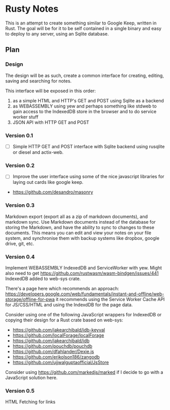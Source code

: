 # Rusty Notes

This is an attempt to create something similar to Google Keep, written in Rust.
The goal will be for it to be self contained in a single binary and easy to deploy to any server, using an Sqlite database.

## Plan

### Design
The design will be as such, create a common interface for creating, editing, saving and searching for notes. 

This interface will be exposed in this order:

  1. as a simple HTML and HTTP's GET and POST using Sqlite as a backend
  2. as WEBASSEMBLY using yew and perhaps something like stdweb to gain access to the IndexedDB store in the browser and to do service worker stuff
  3. JSON API with HTTP GET and POST

### Version 0.1

 + [ ] Simple HTTP GET and POST interface with Sqlite backend using rusqlite or diesel and actix-web.

### Version 0.2

 + [ ] Improve the user interface using some of the nice javascript libraries for laying out cards like google keep.

 + https://github.com/desandro/masonry

### Version 0.3

Markdown export (export all as a zip of markdown documents), and markdown sync. Use Markdown documents instead of the database for storing the Markdown, and have the ability to sync to changes to these documents. This means you can edit and view your notes on your file system, and synchronise them with backup systems like dropbox, google drive, git, etc.

### Version 0.4

Implement WEBASSEMBLY IndexedDB and ServiceWorker with yew.
Might also need to get https://github.com/rustwasm/wasm-bindgen/issues/441 IndexedDB added to web-sys crate.

There's a page here which recommends an approach: https://developers.google.com/web/fundamentals/instant-and-offline/web-storage/offline-for-pwa it recommends using the Service Worker Cache API for JS/CSS/HTML
and using the IndexdDB for the page data.

Consider using one of the following JavaScript wrappers for IndexedDB or copying their design for a Rust crate based on web-sys:

  + https://github.com/jakearchibald/idb-keyval
  + https://github.com/localForage/localForage
  + https://github.com/jakearchibald/idb
  + https://github.com/pouchdb/pouchdb 
  + https://github.com/dfahlander/Dexie.js
  + https://github.com/erikolson186/zangodb
  + https://github.com/ujjwalguptaofficial/JsStore

Consider using https://github.com/markedjs/marked if I decide to go with a JavaScript solution here.

### Version 0.5

HTML Fetching for links
